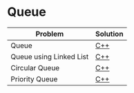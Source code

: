 # Queue

|Problem|Solution|
|-|-|
|Queue|[C++](./queue.cpp)|
|Queue using Linked List|[C++](./queue_using_LL.cpp)|
|Circular Queue|[C++](./circular_queue.cpp)|
|Priority Queue|[C++](./priority_queue.cpp)|